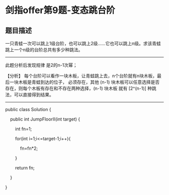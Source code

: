 # 剑指offer第9题-变态跳台阶

## 题目描述

一只青蛙一次可以跳上1级台阶，也可以跳上2级……它也可以跳上n级。求该青蛙跳上一个n级的台阶总共有多少种跳法。

---

此题分析后发现规律 是2的n-1次幂；

【分析】 每个台阶可以看作一块木板，让青蛙跳上去，n个台阶就有n块木板，最后一块木板是青蛙到达的位子， 必须存在，其他 (n-1) 块木板可以任意选择是否存在，则每个木板有存在和不存在两种选择，(n-1) 块木板 就有 [2^(n-1)] 种跳法，可以直接得到结果。

---

public class Solution {

    public int JumpFloorII(int target) {

        int fn=1;

        for(int i=1;i<=target-1;i++){

            fn=fn*2;

        }

        return fn;

    }

}
